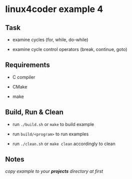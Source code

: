 # linux4coder example 4

## Task

* examine cycles (for, while, do-while)

* examine cycle control operators (break, continue, goto)

## Requirements

* C compiler

* CMake

* make

## Build, Run & Clean

* run `./build.sh` or `make` to build example

* run `build/<program>` to run examples

* run `./clean.sh` or `make clean` accordingly to clean

## Notes

*copy example to your **projects** directory at first*
